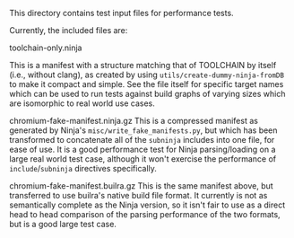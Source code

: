This directory contains test input files for performance tests.

Currently, the included files are:

toolchain-only.ninja

  This is a manifest with a structure matching that of TOOLCHAIN by itself (i.e.,
  without clang), as created by using ``utils/create-dummy-ninja-fromDB`` to
  make it compact and simple. See the file itself for specific target names
  which can be used to run tests against build graphs of varying sizes which are
  isomorphic to real world use cases.

chromium-fake-manifest.ninja.gz
  This is a compressed manifest as generated by Ninja's
  ``misc/write_fake_manifests.py``, but which has been transformed to
  concatenate all of the ``subninja`` includes into one file, for ease of
  use. It is a good performance test for Ninja parsing/loading on a large real
  world test case, although it won't exercise the performance of
  ``include``/``subninja`` directives specifically.

chromium-fake-manifest.builra.gz
  This is the same manifest above, but transferred to use builra's native build
  file format. It currently is not as semantically complete as the Ninja
  version, so it isn't fair to use as a direct head to head comparison of the
  parsing performance of the two formats, but is a good large test case.
